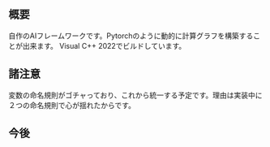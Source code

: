 ## 概要
自作のAIフレームワークです。Pytorchのように動的に計算グラフを構築することが出来ます。
Visual C++ 2022でビルドしています。

## 諸注意
変数の命名規則がゴチャっており、これから統一する予定です。理由は実装中に２つの命名規則で心が揺れたからです。

## 今後
